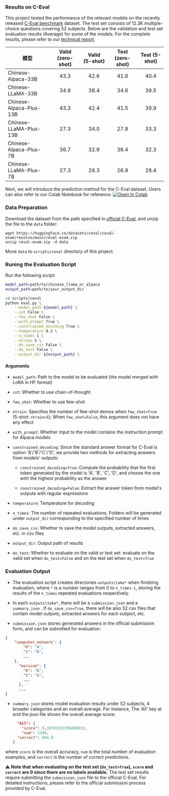 ### Results on C-Eval

This project tested the performance of the relevant models on the recently released [C-Eval benchmark](https://cevalbenchmark.com) dataset. The test set consists of 12.3K multiple-choice questions covering 52 subjects. Below are the validation and test set evaluation results (Average) for some of the models. For the complete results, please refer to our [technical report](https://arxiv.org/abs/2304.08177).

| 模型                    | Valid (zero-shot) | Valid (5-shot) | Test (zero-shot) | Test (5-shot) |
| ----------------------- | :---------------: | :------------: | :--------------: | :-----------: |
| Chinese-Alpaca-33B      |       43.3        |      42.6      |       41.6       |     40.4      |
| Chinese-LLaMA-33B       |       34.9        |      38.4      |       34.6       |     39.5      |
| Chinese-Alpaca-Plus-13B |       43.3        |      42.4      |       41.5       |     39.9      |
| Chinese-LLaMA-Plus-13B  |       27.3        |      34.0      |       27.8       |     33.3      |
| Chinese-Alpaca-Plus-7B  |       36.7        |      32.9      |       36.4       |     32.3      |
| Chinese-LLaMA-Plus-7B   |       27.3        |      28.3      |       26.9       |     28.4      |

Next, we will introduce the prediction method for the C-Eval dataset. Users can also refer to our Colab Notebook for reference: <a href="https://colab.research.google.com/drive/12YewimRT7JuqJGOejxN7YG8jq2de4DnF?usp=sharing" target="_parent"><img src="https://colab.research.google.com/assets/colab-badge.svg" alt="Open In Colab"/></a>

### Data Preparation
Download the dataset from the path specified in [official C-Eval](https://github.com/SJTU-LIT/ceval "Markdown"), and unzip the file to the `data` folder:
```
wget https://huggingface.co/datasets/ceval/ceval-exam/resolve/main/ceval-exam.zip
unzip ceval-exam.zip -d data
```
Move `data` to `scripts/ceval` directory of this project.

### Runing the Evaluation Script

Run the following script: 
```bash
model_path=path/to/chinese_llama_or_alpaca
output_path=path/to/your_output_dir

cd scripts/ceval
python eval.py \
    --model_path ${model_path} \
    --cot False \
    --few_shot False \
    --with_prompt True \
    --constrained_decoding True \
    --temperature 0.2 \
    --n_times 1 \
    --ntrain 5 \
    --do_save_csv False \
    --do_test False \
    --output_dir ${output_path} \
```

#### Arguments

* `model_path`: Path to the model to be evaluated (the model merged with LoRA in HF format)

* `cot`: Whether to use chain-of-thought

* `few_shot`: Whether to use few-shot

* `ntrain`: Specifies the number of few-shot demos when `few_shot=True` (5-shot: `ntrain=5`); When `few_shot=False`, this argument does not have any effect

* `with_prompt`: Whether input to the model contains the instruction prompt for Alpaca models

* `constrained_decoding`: Since the standard answer format for C-Eval is option 'A'/'B'/'C'/'D', we provide two methods for extracting answers from models' outputs:

  * `constrained_decoding=True`: Compute the probability that the first token generated by the model is 'A', 'B', 'C', 'D', and choose the one with the highest probability as the answer

  * `constrained_decoding=False`: Extract the answer token from model's outputs with regular expressions

* `temperature`: Temperature for decoding

* `n_times`: The number of repeated evaluations. Folders will be generated under `output_dir` corresponding to the specified number of times

* `do_save_csv`: Whether to save the model outputs, extracted answers, etc. in csv files

* `output_dir`: Output path of results

* `do_test`: Whether to evaluate on the valid or test set: evaluate on the valid set when `do_test=False` and on the test set when `do_test=True`


### Evaluation Output
- The evaluation script creates directories `outputs\take*` when finishing evaluation,  where `*` is a number ranges from 0 to `n_times-1`, storing the results of the `n_times` repeated evaluations respectively.

- In each `outputs\take*`, there will be a `submission.json` and a `summary.json` . If `do_save_csv=True`, there will be also 52 csv files that contain model outputs, extracted answers for each subject, etc.

*  `submission.json` stores generated answers in the official submission form, and can be submitted for evaluation:

  ```json
  {
      "computer_network": {
          "0": "A",
          "1": "B",
          ...
      },
        "marxism": {
          "0": "B",
          "1": "A",
          ...
        },
    	...
  }
  ```


* `summary.json` stores model evaluation results under 52 subjects, 4 broader categories and an overall average. For instance, The 'All' key at end the json file shows the overall average score: 

  ```json
	"All": {
	  "score": 0.36701337295690933,
	  "num": 1346,
    "correct": 494.0
  }
  ```

 where  `score` is the overall accuracy, `num` is the total number of evaluation examples, and `correct` is the number of correct predictions. 

⚠️ **Note that when evaluating on the test set (`do_test=True`), `score` and `correct` are 0 since there are no labels available.** The test set results require submitting the `submission.json` file to the official C-Eval. For detailed instructions, please refer to the official submission process provided by C-Eval.
